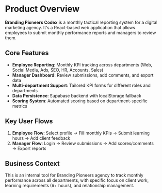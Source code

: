 # Product Overview

**Branding Pioneers Codex** is a monthly tactical reporting system for a digital marketing agency. It's a React-based web application that allows employees to submit monthly performance reports and managers to review them.

## Core Features

- **Employee Reporting**: Monthly KPI tracking across departments (Web, Social Media, Ads, SEO, HR, Accounts, Sales)
- **Manager Dashboard**: Review submissions, add comments, and export data
- **Multi-department Support**: Tailored KPI forms for different roles and departments
- **Data Persistence**: Supabase backend with localStorage fallback
- **Scoring System**: Automated scoring based on department-specific metrics

## Key User Flows

1. **Employee Flow**: Select profile → Fill monthly KPIs → Submit learning hours → Add client feedback
2. **Manager Flow**: Login → Review submissions → Add scores/comments → Export reports

## Business Context

This is an internal tool for Branding Pioneers agency to track monthly performance across all departments, with specific focus on client work, learning requirements (6+ hours), and relationship management.